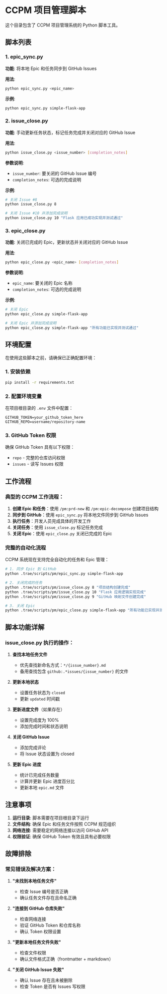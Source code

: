 # CCPM 项目管理脚本

这个目录包含了 CCPM 项目管理系统的 Python 脚本工具。

## 脚本列表

### 1. epic_sync.py
**功能**: 将本地 Epic 和任务同步到 GitHub Issues

**用法**:
```bash
python epic_sync.py <epic_name>
```

**示例**:
```bash
python epic_sync.py simple-flask-app
```

### 2. issue_close.py
**功能**: 手动更新任务状态，标记任务完成并关闭对应的 GitHub Issue

**用法**:
```bash
python issue_close.py <issue_number> [completion_notes]
```

**参数说明**:
- `issue_number`: 要关闭的 GitHub Issue 编号
- `completion_notes`: 可选的完成说明

**示例**:
```bash
# 关闭 Issue #8
python issue_close.py 8

# 关闭 Issue #10 并添加完成说明
python issue_close.py 10 "Flask 应用已成功实现并测试通过"
```

### 3. epic_close.py
**功能**: 关闭已完成的 Epic，更新状态并关闭对应的 GitHub Issue

**用法**:
```bash
python epic_close.py <epic_name> [completion_notes]
```

**参数说明**:
- `epic_name`: 要关闭的 Epic 名称
- `completion_notes`: 可选的完成说明

**示例**:
```bash
# 关闭 Epic
python epic_close.py simple-flask-app

# 关闭 Epic 并添加完成说明
python epic_close.py simple-flask-app "所有功能已实现并测试通过"
```

## 环境配置

在使用这些脚本之前，请确保已正确配置环境：

### 1. 安装依赖
```bash
pip install -r requirements.txt
```

### 2. 配置环境变量
在项目根目录的 `.env` 文件中配置：
```
GITHUB_TOKEN=your_github_token_here
GITHUB_REPO=username/repository-name
```

### 3. GitHub Token 权限
确保 GitHub Token 具有以下权限：
- `repo` - 完整的仓库访问权限
- `issues` - 读写 Issues 权限

## 工作流程

### 典型的 CCPM 工作流程：

1. **创建 Epic 和任务**：使用 `/pm:prd-new` 和 `/pm:epic-decompose` 创建项目结构
2. **同步到 GitHub**：使用 `epic_sync.py` 将本地文件同步到 GitHub Issues
3. **执行任务**：开发人员完成具体的开发工作
4. **关闭任务**：使用 `issue_close.py` 标记任务完成
5. **关闭 Epic**：使用 `epic_close.py` 关闭已完成的 Epic

### 完整的自动化流程

CCPM 系统现在支持完全自动化的任务和 Epic 管理：

```bash
# 1. 同步 Epic 到 GitHub
python .trae/scripts/pm/epic_sync.py simple-flask-app

# 2. 关闭完成的任务
python .trae/scripts/pm/issue_close.py 8 "项目结构创建完成"
python .trae/scripts/pm/issue_close.py 10 "Flask 应用逻辑实现完成"
python .trae/scripts/pm/issue_close.py 9 "GitHub 映射文件创建完成"

# 3. 关闭 Epic
python .trae/scripts/pm/epic_close.py simple-flask-app "所有功能已实现并测试通过"
```

## 脚本功能详解

### issue_close.py 执行的操作：

1. **查找本地任务文件**
   - 优先查找新命名方式：`*/{issue_number}.md`
   - 备用查找包含 `github:.*issues/{issue_number}` 的文件

2. **更新本地状态**
   - 设置任务状态为 `closed`
   - 更新 `updated` 时间戳

3. **更新进度文件**（如果存在）
   - 设置完成度为 100%
   - 添加完成时间和状态说明

4. **关闭 GitHub Issue**
   - 添加完成评论
   - 将 Issue 状态设置为 closed

5. **更新 Epic 进度**
   - 统计已完成任务数量
   - 计算并更新 Epic 进度百分比
   - 更新本地 `epic.md` 文件

## 注意事项

1. **运行目录**: 脚本需要在项目根目录下运行
2. **文件结构**: 确保 Epic 和任务文件按照 CCPM 规范组织
3. **网络连接**: 需要稳定的网络连接以访问 GitHub API
4. **权限验证**: 确保 GitHub Token 有效且具有必要权限

## 故障排除

### 常见错误及解决方案：

1. **"未找到本地任务文件"**
   - 检查 Issue 编号是否正确
   - 确认任务文件存在且命名正确

2. **"连接到 GitHub 仓库失败"**
   - 检查网络连接
   - 验证 GitHub Token 和仓库名称
   - 确认 Token 权限设置

3. **"更新本地任务文件失败"**
   - 检查文件权限
   - 确认文件格式正确（frontmatter + markdown）

4. **"关闭 GitHub Issue 失败"**
   - 确认 Issue 存在且未被删除
   - 检查 Token 是否有 Issues 写权限